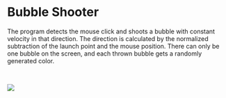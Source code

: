 # Bubble Shooter

The program detects the mouse click and shoots a bubble with constant velocity in that direction.
The direction is calculated by the normalized subtraction of the launch point and the mouse position.
There can only be one bubble on the screen, and each thrown bubble gets a randomly generated color.

<br>

[![](https://img.youtube.com/vi/GbOapiY00YM/3.jpg)](https://www.youtube.com/watch?v=GbOapiY00YM)
